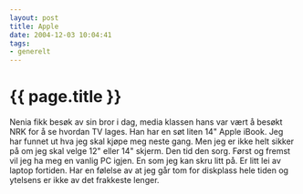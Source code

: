 ```yaml
---
layout: post
title: Apple
date: 2004-12-03 10:04:41
tags: 
- generelt
---
```


{{ page.title }}
================

Nenia fikk besøk av sin bror i dag, media klassen hans var vært å besøkt NRK for å se hvordan TV lages. Han har en søt liten 14" Apple iBook. Jeg har funnet ut hva jeg skal kjøpe meg neste gang. Men jeg er ikke helt sikker på om jeg skal velge 12" eller 14" skjerm. Den tid den sorg. Først og fremst vil jeg ha meg en vanlig PC igjen. En som jeg kan skru litt på. Er litt lei av laptop fortiden. Har en følelse av at jeg går tom for diskplass hele tiden og ytelsens er ikke av det frakkeste lenger.